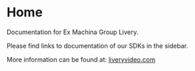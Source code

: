# Home

Documentation for Ex Machina Group Livery.

Please find links to documentation of our SDKs in the sidebar.

More information can be found at: [liveryvideo.com](https://liveryvideo.com)
